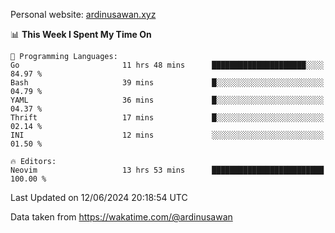 Personal website: [ardinusawan.xyz](https://ardinusawan.xyz)

<!--START_SECTION:waka-->
📊 **This Week I Spent My Time On** 

```text
💬 Programming Languages: 
Go                       11 hrs 48 mins      █████████████████████░░░░   84.97 % 
Bash                     39 mins             █░░░░░░░░░░░░░░░░░░░░░░░░   04.79 % 
YAML                     36 mins             █░░░░░░░░░░░░░░░░░░░░░░░░   04.37 % 
Thrift                   17 mins             █░░░░░░░░░░░░░░░░░░░░░░░░   02.14 % 
INI                      12 mins             ░░░░░░░░░░░░░░░░░░░░░░░░░   01.50 % 

🔥 Editors: 
Neovim                   13 hrs 53 mins      █████████████████████████   100.00 % 
```


 Last Updated on 12/06/2024 20:18:54 UTC
<!--END_SECTION:waka-->
Data taken from https://wakatime.com/@ardinusawan
